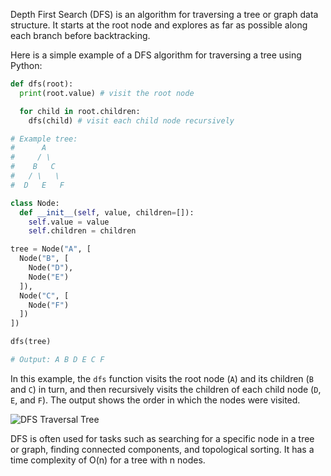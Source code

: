 Depth First Search (DFS) is an algorithm for traversing a tree or graph data structure. It starts at the root node and explores as far as possible along each branch before backtracking.

Here is a simple example of a DFS algorithm for traversing a tree using Python:
```python
def dfs(root):
  print(root.value) # visit the root node

  for child in root.children:
    dfs(child) # visit each child node recursively

# Example tree:
#      A
#     / \
#    B   C
#   / \   \
#  D   E   F

class Node:
  def __init__(self, value, children=[]):
    self.value = value
    self.children = children

tree = Node("A", [
  Node("B", [
    Node("D"),
    Node("E")
  ]),
  Node("C", [
    Node("F")
  ])
])

dfs(tree)

# Output: A B D E C F
```


In this example, the ```dfs``` function visits the root node (```A```) and its children (```B``` and ```C```) in turn, and then recursively visits the children of each child node (```D```, ```E```, and ```F```). The output shows the order in which the nodes were visited.

![DFS Traversal Tree](https://upload.wikimedia.org/wikipedia/commons/7/7f/Depth-First-Search.gif)

DFS is often used for tasks such as searching for a specific node in a tree or graph, finding connected components, and topological sorting. It has a time complexity of O(n) for a tree with n nodes.
